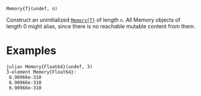 ```
Memory{T}(undef, n)
```

Construct an uninitialized [`Memory{T}`](@ref) of length `n`. All Memory objects of length 0 might alias, since there is no reachable mutable content from them.

# Examples

```julia-repl
julia> Memory{Float64}(undef, 3)
3-element Memory{Float64}:
 6.90966e-310
 6.90966e-310
 6.90966e-310
```
